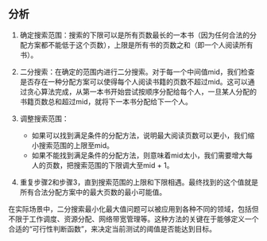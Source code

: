 ## 分析
1. 确定搜索范围：搜索的下限可以是所有页数最长的一本书（因为任何合法的分配方案都不能低于这个页数），上限是所有书的页数之和（即一个人阅读所有书）。

2. 二分搜索：在确定的范围内进行二分搜索。对于每一个中间值mid，我们检查是否存在一种分配方案可以使得每个人阅读书籍的页数不超过mid。这可以通过贪心算法完成，从第一本书开始尝试按顺序分配给每个人，一旦某人分配的书籍页数总和超过mid，就将下一本书分配给下一个人。

3. 调整搜索范围：
   - 如果可以找到满足条件的分配方法，说明最大阅读页数可以更小，我们缩小搜索范围的上限至mid。
   - 如果不能找到满足条件的分配方法，则意味着mid太小，我们需要增大每人的页数，把搜索范围的下限调大至mid + 1。

4. 重复步骤2和步骤3，直到搜索范围的上限和下限相遇。最终找到的这个值就是所有合法分配方案中的最大页数的最小可能值。

在实际场景中，二分搜索最小化最大值问题可以被应用到各种不同的领域，包括但不限于工作调度、资源分配、网络带宽管理等。这种方法的关键在于能够定义一个合适的“可行性判断函数”，来决定当前测试的阈值是否能达到目标。